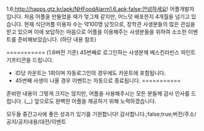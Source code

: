 1.6;http://happs.gtz.kr/apk/NHFoodAlarm1.6.apk;false;안녕하세요! 어플개발자입니다.
처음 어플을 만들었을 때가 엊그제 같지만, 어느덧 배포한지 4개월을 넘기고 있습니다.
현재 식단어플 이용자 수는 약100명 남짓으로, 장학관 사생분들의 많은 관심을 받고 있으며 
이에 보답하는 마음으로 어플을 이용해주는 사생분들을 위하여 소소한 이벤트를 준비해보았습니다. 
(하단 내용 참조)

===========
 (1.6버전 기준) 45번째로 로그인하는 사생분께 베스킨라빈스 파인트 기프티콘을 드립니다.
 * ID당 카운트는 1회이며 자동로그인의 경우에도 카운트에 포함됩니다.
 * 45번째 사생이 나올 경우 이벤트는 자동으로 종료됩니다.
===========

준비한 내용이 그렇게 크지는 않지만, 어플을 사용해주시는 모든 분들께 감사 인사를 드립니다. (__)
앞으로도 완벽한 어플을 제공하기 위해 노력하겠습니다.

모두들 중간고사에 좋은 성과가 있기를 기원합니다! 
감사합니다.;false;true;버전/주소/공지/공지내용/대전/이벤트
